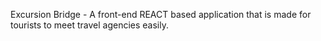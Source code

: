Excursion Bridge - A front-end REACT based application that is made for tourists to meet travel agencies easily.
